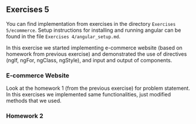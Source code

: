 ## Exercises 5

You can find implementation from exercises in the directory `Exercises 5/ecommerce`.
Setup instructions for installing and running angular can be found in the file `Exercises 4/angular_setup.md`.

In this exercise we started implementing e-commerce website (based on homework from previous exercise) and demonstrated the use of directives (ngIf, ngFor, ngClass, ngStyle), and input and output of components.

### E-commerce Website

Look at the homework 1 (from the previous exercise) for problem statement. In this exercises we implemented same functionalities, just modified methods that we used.

### Homework 2